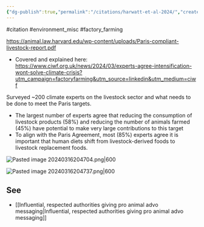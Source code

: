 ```yaml
---
{"dg-publish":true,"permalink":"/citations/harwatt-et-al-2024/","created":"2024-03-16T20:48:02.000+00:00","updated":"2025-09-28T23:47:03.130+01:00"}
---
```


#citation #environment_misc #factory_farming 

https://animal.law.harvard.edu/wp-content/uploads/Paris-compliant-livestock-report.pdf
- Covered and explained here: https://www.ciwf.org.uk/news/2024/03/experts-agree-intensification-wont-solve-climate-crisis?utm_campaign=factoryfarming&utm_source=linkedin&utm_medium=ciwf

Surveyed ~200 climate experts on the livestock sector and what needs to be done to meet the Paris targets.

- The largest number of experts agree that reducing the consumption of livestock products (58%) and reducing the number of animals farmed (45%) have potential to make very large contributions to this target
- To align with the Paris Agreement, most (85%) experts agree it is important that human diets shift from livestock-derived foods to livestock replacement foods. 

![Pasted image 20240316204704.png|600](/img/user/Citations/Pasted%20image%2020240316204704.png)

![Pasted image 20240316204737.png|600](/img/user/Citations/Pasted%20image%2020240316204737.png)


## See
- [[Influential, respected authorities giving pro animal advo messaging\|Influential, respected authorities giving pro animal advo messaging]]